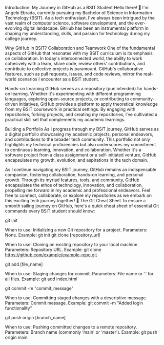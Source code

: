 
Introduction: My Journey in GitHub as a BSIT Student
Hello there! 👋 I'm Angelo Ebrada, currently pursuing my Bachelor of Science in Information Technology (BSIT). As a tech enthusiast, I've always been intrigued by the vast realm of computer science, software development, and the ever-evolving digital landscape. GitHub has been an instrumental platform in shaping my understanding, skills, and passion for technology during my college journey.

Why GitHub in BSIT?
Collaboration and Teamwork
One of the fundamental aspects of GitHub that resonates with my BSIT curriculum is its emphasis on collaboration. In today's interconnected world, the ability to work cohesively with a team, share code, review others' contributions, and contribute to collective projects is paramount. GitHub's collaborative features, such as pull requests, issues, and code reviews, mirror the real-world scenarios I encounter as a BSIT student.

Hands-on Learning
GitHub serves as a repository (pun intended) for hands-on learning. Whether it's experimenting with different programming languages, exploring open-source projects, or contributing to community-driven initiatives, GitHub provides a platform to apply theoretical knowledge from my BSIT coursework in practical settings. By engaging with repositories, forking projects, and creating my repositories, I've cultivated a practical skill set that complements my academic learnings.

Building a Portfolio
As I progress through my BSIT journey, GitHub serves as a digital portfolio showcasing my academic projects, personal endeavors, and contributions to the broader tech community. This portfolio not only highlights my technical proficiencies but also underscores my commitment to continuous learning, innovation, and collaboration. Whether it's a software project from a class assignment or a self-initiated venture, GitHub encapsulates my growth, evolution, and aspirations in the tech domain.

As I continue navigating my BSIT journey, GitHub remains an indispensable companion, fostering collaboration, hands-on learning, and personal growth. Through its myriad features, tools, and community, GitHub encapsulates the ethos of technology, innovation, and collaboration, propelling me forward in my academic and professional endeavors. Feel free to connect, collaborate, or explore my repositories as we embark on this exciting tech journey together! 🚀
The Git Cheat Sheet
To ensure a smooth sailing journey on GitHub, here's a quick cheat sheet of essential Git commands every BSIT student should know:

git init

When to use: Initializing a new Git repository for a project.
Parameters: None.
Example: git init
git clone [repository_url]

When to use: Cloning an existing repository to your local machine.
Parameters: Repository URL.
Example: git clone https://github.com/example/example-repo.git

git add [file_name]

When to use: Staging changes for commit.
Parameters: File name or '.' for all files.
Example: git add index.html

git commit -m "commit_message"

When to use: Committing staged changes with a descriptive message.
Parameters: Commit message.
Example: git commit -m "Added login functionality"

git push origin [branch_name]

When to use: Pushing committed changes to a remote repository.
Parameters: Branch name (commonly 'main' or 'master').
Example: git push origin main
